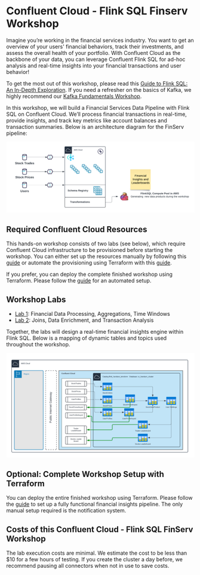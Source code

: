 # Confluent Cloud - Flink SQL Finserv Workshop

Imagine you’re working in the financial services industry. You want to get an overview of your users' financial behaviors, track their investments, and assess the overall health of your portfolio. With Confluent Cloud as the backbone of your data, you can leverage Confluent Flink SQL for ad-hoc analysis and real-time insights into your financial transactions and user behavior!

To get the most out of this workshop, please read this [Guide to Flink SQL: An In-Depth Exploration](https://www.confluent.io/blog/getting-started-with-apache-flink-sql/). If you need a refresher on the basics of Kafka, we highly recommend our [Kafka Fundamentals Workshop](https://www.confluent.io/resources/online-talk/fundamentals-workshop-apache-kafka-101/).

In this workshop, we will build a Financial Services Data Pipeline with Flink SQL on Confluent Cloud. We’ll process financial transactions in real-time, provide insights, and track key metrics like account balances and transaction summaries. Below is an architecture diagram for the FinServ pipeline:

![image](terraform/img/highlevelarch.png)

## Required Confluent Cloud Resources
This hands-on workshop consists of two labs (see below), which require Confluent Cloud infrastructure to be provisioned before starting the workshop. You can either set up the resources manually by following this [guide](prereq.md) or automate the provisioning using Terraform with this [guide](terraform/README.md).

If you prefer, you can deploy the complete finished workshop using Terraform. Please follow the [guide](terraform-complete/README.md) for an automated setup.

## Workshop Labs
  * [Lab 1](lab1.md): Financial Data Processing, Aggregations, Time Windows
  * [Lab 2](lab2.md): Joins, Data Enrichment, and Transaction Analysis

Together, the labs will design a real-time financial insights engine within Flink SQL. Below is a mapping of dynamic tables and topics used throughout the workshop.

![image](terraform/img/dataflow.png)

## Optional: Complete Workshop Setup with Terraform
You can deploy the entire finished workshop using Terraform. Please follow the [guide](terraform-complete/README.md) to set up a fully functional financial insights pipeline. The only manual setup required is the notification system.

## Costs of this Confluent Cloud - Flink SQL FinServ Workshop
The lab execution costs are minimal. We estimate the cost to be less than $10 for a few hours of testing. If you create the cluster a day before, we recommend pausing all connectors when not in use to save costs.


